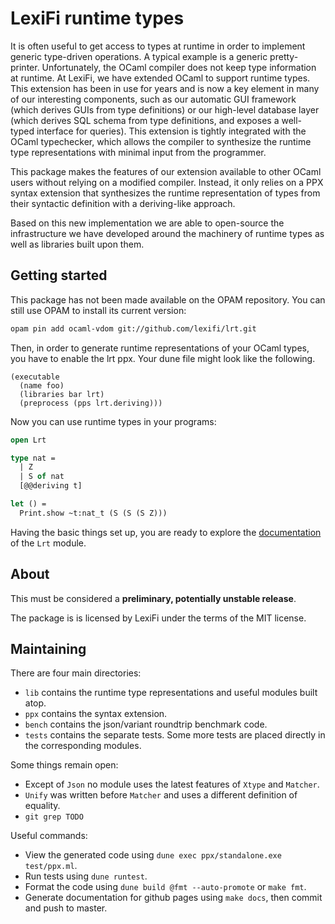 LexiFi runtime types
====================

[//]: # (Remember to keep this pitch in sync with lib/lrt.ml and lrt.opam)

It is often useful to get access to types at runtime in order to implement
generic type-driven operations. A typical example is a generic
pretty-printer. Unfortunately, the OCaml compiler does not keep type
information at runtime. At LexiFi, we have extended OCaml to support runtime
types. This extension has been in use for years and is now a key element in
many of our interesting components, such as our automatic GUI framework
(which derives GUIs from type definitions) or our high-level database layer
(which derives SQL schema from type definitions, and exposes a well-typed
interface for queries). This extension is tightly integrated with the OCaml
typechecker, which allows the compiler to synthesize the runtime type
representations with minimal input from the programmer.

This package makes the features of our extension available to other OCaml
users without relying on a modified compiler. Instead, it only relies on a
PPX syntax extension that synthesizes the runtime representation of types
from their syntactic definition with a deriving-like approach.

Based on this new implementation we are able to open-source the
infrastructure we have developed around the machinery of runtime types as
well as libraries built upon them.

## Getting started

This package has not been made available on the OPAM repository. You can 
still use OPAM to install its current version: 

```sh
opam pin add ocaml-vdom git://github.com/lexifi/lrt.git
```

Then, in order to generate runtime representations of your OCaml
types, you have to enable the lrt ppx. Your dune file might look like
the following.

```dune
(executable
  (name foo)
  (libraries bar lrt)
  (preprocess (pps lrt.deriving)))
```

Now you can use runtime types in your programs:

```ocaml
open Lrt

type nat =
  | Z
  | S of nat
  [@@deriving t]

let () =
  Print.show ~t:nat_t (S (S (S Z)))
```

Having the basic things set up, you are ready to explore the
[documentation][docs] of the `Lrt` module.

## About

This must be considered a **preliminary, potentially unstable release**.

The package is is licensed by LexiFi under the terms of the MIT license.

[docs]: https://lexifi.github.io/lrt/lrt/Lrt/index.html
[lexifi]: https://lexifi.github.io/

## Maintaining

There are four main directories:

* `lib` contains the runtime type representations and useful modules built atop.
* `ppx` contains the syntax extension.
* `bench` contains the json/variant roundtrip benchmark code.
* `tests` contains the separate tests. Some more tests are placed
  directly in the corresponding modules.

Some things remain open:

* Except of `Json` no module uses the latest features of `Xtype` and
  `Matcher`.
* `Unify` was written before `Matcher` and uses a different definition
  of equality.
* `git grep TODO`

Useful commands:

* View the generated code using
  `dune exec ppx/standalone.exe test/ppx.ml`.
* Run tests using `dune runtest`.
* Format the code using `dune build @fmt --auto-promote` or
  `make fmt`.
* Generate documentation for github pages using `make docs`, then commit
  and push to master.
